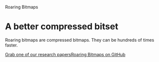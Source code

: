 Roaring Bitmaps

# A better compressed bitset

Roaring bitmaps are compressed bitmaps. They can be hundreds of times faster.

[Grab one of our research papers](https://arxiv.org/pdf/1603.06549.pdf)[Roaring Bitmaps on GitHub](https://github.com/RoaringBitmap/)